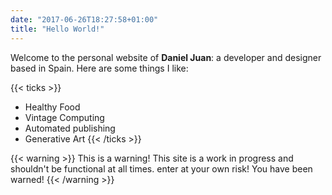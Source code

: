 ```yaml
---
date: "2017-06-26T18:27:58+01:00"
title: "Hello World!"
---
```


Welcome to the personal website of **Daniel Juan**: a developer and designer based in Spain. Here are some things I like:

{{< ticks >}}
* Healthy Food
* Vintage Computing
* Automated publishing
* Generative Art
{{< /ticks >}}

{{< warning >}}
This is a warning! 
This site is a work in progress and shouldn't be functional at all times. enter at your own risk! You have been warned!
{{< /warning >}}
